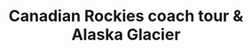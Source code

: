 ---
category: rest-of-the-world
title: Canadian Rockies coach tour & Alaska Glacier
class: canadian-rockies-coach-tour-and-alaska-glacier
cruiseline: Holland America Line, Nieuw Amsterdam
special-info: 7Nt Modern coach tour & Alaska cruise, return UK flights and overseas transfers.
price: 2049
nights: 15
cruise-url: http://www.planetcruise.co.uk/holland-america-line-cruises/nieuw-amsterdam/10-September-2016/103778?referrersiteid=970
---